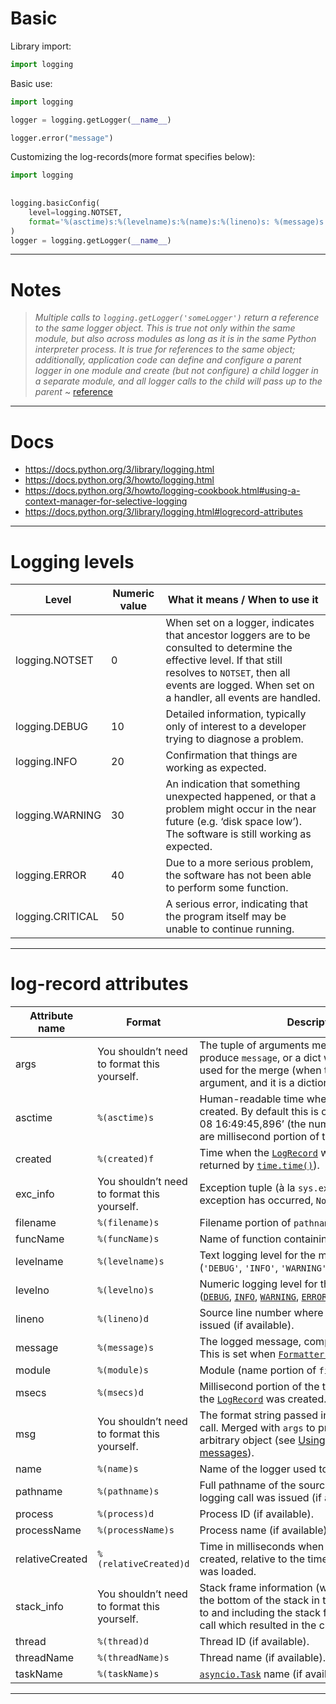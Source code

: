 # Basic
Library import:
```python
import logging
```

Basic use:
```python
import logging

logger = logging.getLogger(__name__)

logger.error("message")
```

Customizing the log-records(more format specifies below):
```python
import logging  
  
  
logging.basicConfig(  
    level=logging.NOTSET,  
    format='%(asctime)s:%(levelname)s:%(name)s:%(lineno)s: %(message)s'  
)  
logger = logging.getLogger(__name__)
```


---
# Notes

>*Multiple calls to `logging.getLogger('someLogger')` return a reference to the same logger object. This is true not only within the same module, but also across modules as long as it is in the same Python interpreter process. It is true for references to the same object; additionally, application code can define and configure a parent logger in one module and create (but not configure) a child logger in a separate module, and all logger calls to the child will pass up to the parent*
~ [reference](https://docs.python.org/3/howto/logging-cookbook.html#using-a-context-manager-for-selective-logging)


----
# Docs
- https://docs.python.org/3/library/logging.html
- https://docs.python.org/3/howto/logging.html
- https://docs.python.org/3/howto/logging-cookbook.html#using-a-context-manager-for-selective-logging
- https://docs.python.org/3/library/logging.html#logrecord-attributes

---
# Logging levels

|Level|Numeric value|What it means / When to use it|
|---|---|---|
|logging.NOTSET[](https://docs.python.org/3/library/logging.html#logging.NOTSET "Link to this definition")|0|When set on a logger, indicates that ancestor loggers are to be consulted to determine the effective level. If that still resolves to `NOTSET`, then all events are logged. When set on a handler, all events are handled.|
|logging.DEBUG[](https://docs.python.org/3/library/logging.html#logging.DEBUG "Link to this definition")|10|Detailed information, typically only of interest to a developer trying to diagnose a problem.|
|logging.INFO[](https://docs.python.org/3/library/logging.html#logging.INFO "Link to this definition")|20|Confirmation that things are working as expected.|
|logging.WARNING[](https://docs.python.org/3/library/logging.html#logging.WARNING "Link to this definition")|30|An indication that something unexpected happened, or that a problem might occur in the near future (e.g. ‘disk space low’). The software is still working as expected.|
|logging.ERROR[](https://docs.python.org/3/library/logging.html#logging.ERROR "Link to this definition")|40|Due to a more serious problem, the software has not been able to perform some function.|
|logging.CRITICAL[](https://docs.python.org/3/library/logging.html#logging.CRITICAL "Link to this definition")|50|A serious error, indicating that the program itself may be unable to continue running.|

---
# log-record attributes

|Attribute name|Format|Description|
|---|---|---|
|args|You shouldn’t need to format this yourself.|The tuple of arguments merged into `msg` to produce `message`, or a dict whose values are used for the merge (when there is only one argument, and it is a dictionary).|
|asctime|`%(asctime)s`|Human-readable time when the [`LogRecord`](https://docs.python.org/3/library/logging.html#logging.LogRecord "logging.LogRecord") was created. By default this is of the form ‘2003-07-08 16:49:45,896’ (the numbers after the comma are millisecond portion of the time).|
|created|`%(created)f`|Time when the [`LogRecord`](https://docs.python.org/3/library/logging.html#logging.LogRecord "logging.LogRecord") was created (as returned by [`time.time()`](https://docs.python.org/3/library/time.html#time.time "time.time")).|
|exc_info|You shouldn’t need to format this yourself.|Exception tuple (à la `sys.exc_info`) or, if no exception has occurred, `None`.|
|filename|`%(filename)s`|Filename portion of `pathname`.|
|funcName|`%(funcName)s`|Name of function containing the logging call.|
|levelname|`%(levelname)s`|Text logging level for the message (`'DEBUG'`, `'INFO'`, `'WARNING'`, `'ERROR'`, `'CRITICAL'`).|
|levelno|`%(levelno)s`|Numeric logging level for the message ([`DEBUG`](https://docs.python.org/3/library/logging.html#logging.DEBUG "logging.DEBUG"), [`INFO`](https://docs.python.org/3/library/logging.html#logging.INFO "logging.INFO"), [`WARNING`](https://docs.python.org/3/library/logging.html#logging.WARNING "logging.WARNING"), [`ERROR`](https://docs.python.org/3/library/logging.html#logging.ERROR "logging.ERROR"), [`CRITICAL`](https://docs.python.org/3/library/logging.html#logging.CRITICAL "logging.CRITICAL")).|
|lineno|`%(lineno)d`|Source line number where the logging call was issued (if available).|
|message|`%(message)s`|The logged message, computed as `msg % args`. This is set when [`Formatter.format()`](https://docs.python.org/3/library/logging.html#logging.Formatter.format "logging.Formatter.format") is invoked.|
|module|`%(module)s`|Module (name portion of `filename`).|
|msecs|`%(msecs)d`|Millisecond portion of the time when the [`LogRecord`](https://docs.python.org/3/library/logging.html#logging.LogRecord "logging.LogRecord") was created.|
|msg|You shouldn’t need to format this yourself.|The format string passed in the original logging call. Merged with `args` to produce `message`, or an arbitrary object (see [Using arbitrary objects as messages](https://docs.python.org/3/howto/logging.html#arbitrary-object-messages)).|
|name|`%(name)s`|Name of the logger used to log the call.|
|pathname|`%(pathname)s`|Full pathname of the source file where the logging call was issued (if available).|
|process|`%(process)d`|Process ID (if available).|
|processName|`%(processName)s`|Process name (if available).|
|relativeCreated|`%(relativeCreated)d`|Time in milliseconds when the LogRecord was created, relative to the time the logging module was loaded.|
|stack_info|You shouldn’t need to format this yourself.|Stack frame information (where available) from the bottom of the stack in the current thread, up to and including the stack frame of the logging call which resulted in the creation of this record.|
|thread|`%(thread)d`|Thread ID (if available).|
|threadName|`%(threadName)s`|Thread name (if available).|
|taskName|`%(taskName)s`|[`asyncio.Task`](https://docs.python.org/3/library/asyncio-task.html#asyncio.Task "asyncio.Task") name (if available).|


----
